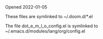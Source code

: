 Opened 2022-01-05

These files are symlinked to
~/.doom.d/*.el

The file dot_e_m_l_o_config.el
is symlinked to
~/.emacs.d/modules/lang/org/config.el

